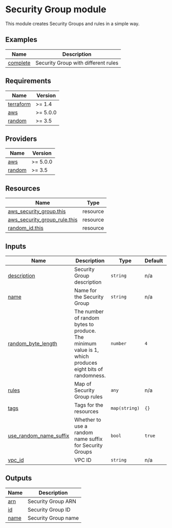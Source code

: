 # Security Group module

This module creates Security Groups and rules in a simple way.

## Examples

| Name                                 | Description                         |
| ------------------------------------ | ----------------------------------- |
| [complete](../../examples/complete/) | Security Group with different rules |

## Requirements

| Name | Version |
|------|---------|
| <a name="requirement_terraform"></a> [terraform](#requirement\_terraform) | >= 1.4 |
| <a name="requirement_aws"></a> [aws](#requirement\_aws) | >= 5.0.0 |
| <a name="requirement_random"></a> [random](#requirement\_random) | >= 3.5 |

## Providers

| Name | Version |
|------|---------|
| <a name="provider_aws"></a> [aws](#provider\_aws) | >= 5.0.0 |
| <a name="provider_random"></a> [random](#provider\_random) | >= 3.5 |

## Resources

| Name | Type |
|------|------|
| [aws_security_group.this](https://registry.terraform.io/providers/hashicorp/aws/latest/docs/resources/security_group) | resource |
| [aws_security_group_rule.this](https://registry.terraform.io/providers/hashicorp/aws/latest/docs/resources/security_group_rule) | resource |
| [random_id.this](https://registry.terraform.io/providers/hashicorp/random/latest/docs/resources/id) | resource |

## Inputs

| Name | Description | Type | Default | Required |
|------|-------------|------|---------|:--------:|
| <a name="input_description"></a> [description](#input\_description) | Security Group description | `string` | n/a | yes |
| <a name="input_name"></a> [name](#input\_name) | Name for the Security Group | `string` | n/a | yes |
| <a name="input_random_byte_length"></a> [random\_byte\_length](#input\_random\_byte\_length) | The number of random bytes to produce. The minimum value is 1, which produces eight bits of randomness. | `number` | `4` | no |
| <a name="input_rules"></a> [rules](#input\_rules) | Map of Security Group rules | `any` | n/a | yes |
| <a name="input_tags"></a> [tags](#input\_tags) | Tags for the resources | `map(string)` | `{}` | no |
| <a name="input_use_random_name_suffix"></a> [use\_random\_name\_suffix](#input\_use\_random\_name\_suffix) | Whether to use a random name suffix for Security Groups | `bool` | `true` | no |
| <a name="input_vpc_id"></a> [vpc\_id](#input\_vpc\_id) | VPC ID | `string` | n/a | yes |

## Outputs

| Name | Description |
|------|-------------|
| <a name="output_arn"></a> [arn](#output\_arn) | Security Group ARN |
| <a name="output_id"></a> [id](#output\_id) | Security Group ID |
| <a name="output_name"></a> [name](#output\_name) | Security Group name |